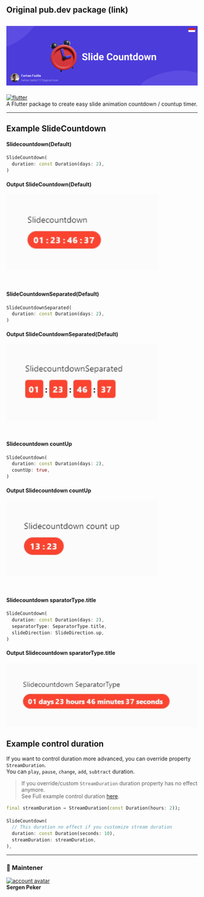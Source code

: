 ## Original pub.dev package (link)
## [![cover][]][pubdev]
[![flutter][]][web flutter] <br>
A Flutter package to create easy slide animation countdown / countup timer.

---

## Example SlideCountdown

#### Slidecountdown(Default)
```dart
SlideCountdown(
  duration: const Duration(days: 2),
)
```
#### Output SlideCountdown(Default)
[![slidecountdown][]][slidecountdown]

<br>

#### SlideCountdownSeparated(Default)
```dart
SlideCountdownSeparated(
  duration: const Duration(days: 2),
)
```
#### Output SlideCountdownSeparated(Default)
[![slidecountdown separated][]][slidecountdown separated]

<br>

#### Slidecountdown countUp
```dart
SlideCountdown(
  duration: const Duration(days: 2),
  countUp: true,
)
```
#### Output Slidecountdown countUp
[![slidecountdown countup][]][slidecountdown countup]

<br>

#### Slidecountdown sparatorType.title
```dart
SlideCountdown(
  duration: const Duration(days: 2),
  separatorType: SeparatorType.title,
  slideDirection: SlideDirection.up,
)
```
#### Output Slidecountdown sparatorType.title
[![slidecountdown separatortype][]][slidecountdown separatortype]


## Example control duration
If you want to control duration more advanced, you can override property `StreamDuration`. <br>
You can `play`, `pause`, `change`, `add`, `subtract` duration.

> If you override/custom `StreamDuration` duration property has no effect anymore. <br>
> See Full example control duration [here](https://github.com/farhanfadila1717/slide_countdown/blob/master/example/example.dart#L111).

```dart
final streamDuration = StreamDuration(const Duration(hours: 2));

SlideCountdown(
  // This duration no effect if you customize stream duration
  duration: const Duration(seconds: 10),
  streamDuration: streamDuration,
),
```


---

### 🚧 Maintener 
[![account avatar][]][github account] <br>
**Sergen Peker** <br>


[cover]:https://github.com/farhanfadila1717/flutter_package/blob/master/display/slide_coutdown/slide_countdown.png
[slidecountdown]: https://github.com/farhanfadila1717/flutter_package/blob/master/display/slide_coutdown/slidecountdown.gif
[slidecountdown separated]: https://github.com/farhanfadila1717/flutter_package/blob/master/display/slide_coutdown/slidecountdown_separated.gif
[slidecountdown countup]: https://github.com/farhanfadila1717/flutter_package/blob/master/display/slide_coutdown/slidecountdown_countup.gif
[slidecountdown separatortype]: https://github.com/farhanfadila1717/flutter_package/blob/master/display/slide_coutdown/slidecountdown_separatortype.gif 
[pubdev]: https://pub.dev/packages/slide_countdown
[flutter]: https://img.shields.io/badge/Platform-Flutter-02569B?logo=flutter
[web flutter]: https://flutter.dev
[account avatar]: https://avatars.githubusercontent.com/u/94898347?v=4
[github account]: https://github.com/appcapsergen